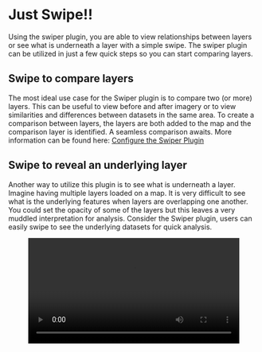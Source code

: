 # Just Swipe!!

Using the swiper plugin, you are able to view relationships between layers or see what is underneath a layer with a simple swipe.
The swiper plugin can be utilized in just a few quick steps so you can start comparing layers.

## Swipe to compare layers

The most ideal use case for the Swiper plugin is to compare two (or more) layers. This can be useful to view before and after imagery or to view similarities and differences between datasets in the same area. To create a comparison between layers, the layers are both added to the map and the comparison layer is identified. A seamless comparison awaits.
More information can be found here: [Configure the Swiper Plugin](/plugin/swiper/#getting-started)

## Swipe to reveal an underlying layer

Another way to utilize this plugin is to see what is underneath a layer. Imagine having multiple layers loaded on a map. It is very difficult to see what is the underlying features when layers are overlapping one another. You could set the opacity of some of the layers but this leaves a very muddled interpretation for analysis.
Consider the Swiper plugin, users can easily swipe to see the underlying datasets for quick analysis.

<figure>
<video style="width:100%"  controls>
  <source src="/assets/videos/swiper/swiper1.mp4" type="video/mp4">
Your browser does not support the video tag.
</video>
</figure>
